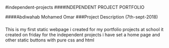#independent-projects
####INDEPENDENT PROJECT PORTFOLIO

####Abdiwahab Mohamed Omar
###Project Description (7th-sept-2018)
###
This is my first static webpage i created for my portfolio projects at school 
it created on friday for the independent projects 
i have set a home page and other static buttons with pure css and html


